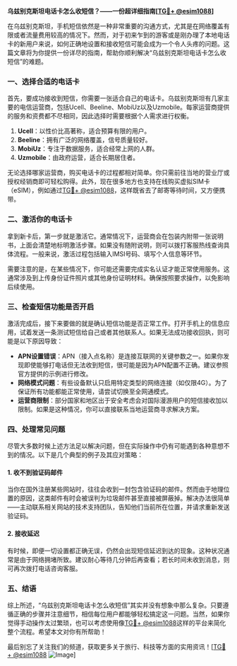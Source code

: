 **乌兹别克斯坦电话卡怎么收短信？——一份超详细指南[[TG💪+ @esim1088](https://t.me/s/esim1088)]**

在乌兹别克斯坦，手机短信依然是一种非常重要的沟通方式，尤其是在网络覆盖有限或者流量费用较高的情况下。然而，对于初来乍到的游客或是刚办理了本地电话卡的新用户来说，如何正确地设置和接收短信可能会成为一个令人头疼的问题。这篇文章将为你提供一份详尽的指南，帮助你顺利解决“乌兹别克斯坦电话卡怎么收短信”的难题。

### 一、选择合适的电话卡

首先，要成功接收到短信，你需要一张适合自己的电话卡。乌兹别克斯坦有几家主要的电信运营商，包括Ucell、Beeline、MobiUz以及Uzmobile。每家运营商提供的服务和资费都不尽相同，因此选择时需要根据个人需求进行权衡。

1. **Ucell**：以性价比高著称，适合预算有限的用户。
2. **Beeline**：拥有广泛的网络覆盖，信号质量较好。
3. **MobiUz**：专注于数据服务，适合经常上网的人群。
4. **Uzmobile**：由政府运营，适合长期居住者。

无论选择哪家运营商，购买电话卡的过程都相对简单。你只需前往当地的营业厅或授权经销商即可轻松购得。此外，现在很多地方也支持在线购买虚拟SIM卡（eSIM），例如通过[TG💪+ @esim1088](https://t.me/s/esim1088)，这样既省去了邮寄等待时间，又方便携带。

### 二、激活你的电话卡

拿到新卡后，第一步就是激活它。通常情况下，运营商会在包装内附带一张说明书，上面会清楚地标明激活步骤。如果没有随附说明，则可以拨打客服热线查询具体流程。一般来说，激活过程包括输入IMSI号码、填写个人信息等环节。

需要注意的是，在某些情况下，你可能还需要完成实名认证才能正常使用服务。这通常涉及到上传身份证件照片或其他身份证明材料。确保按照要求操作，以免影响后续使用。

### 三、检查短信功能是否开启

激活完成后，接下来要做的就是确认短信功能是否正常工作。打开手机上的信息应用，试着发送一条测试短信给自己或者其他联系人。如果无法成功接收回执，则可能是以下原因导致：

- **APN设置错误**：APN（接入点名称）是连接互联网的关键参数之一。如果你发现即使能够打电话但无法收到短信，很可能是因为APN配置不正确。建议参照官方提供的示例进行修改。
- **网络模式问题**：有些设备默认只启用特定类型的网络连接（如仅限4G）。为了保证所有功能都能正常使用，请尝试切换至全网通模式。
- **运营商限制**：部分国家和地区出于安全考虑会对国际漫游用户的短信接收加以限制。如果是这种情况，你可以直接联系当地运营商寻求解决方案。

### 四、处理常见问题

尽管大多数时候上述方法足以解决问题，但在实际操作中仍有可能遇到各种意想不到的情况。以下是几个典型的例子及其应对策略：

#### 1. 收不到验证码邮件
当你在国外注册某些网站时，往往会收到一封包含验证码的邮件。然而由于地理位置的原因，这类邮件有时会被误判为垃圾邮件甚至直接被屏蔽掉。解决办法很简单——主动联系相关网站的技术支持团队，告知他们当前所在位置，并请求重新发送验证码。

#### 2. 接收延迟
有时候，即便一切设置都正确无误，仍然会出现短信延迟到达的现象。这种状况通常是由于网络拥堵所致。建议耐心等待几分钟后再查看；若长时间未收到消息，则可再次拨打电话咨询客服。

### 五、结语

综上所述，“乌兹别克斯坦电话卡怎么收短信”其实并没有想象中那么复杂。只要遵循正确的步骤并注意细节，相信每位用户都能够轻松搞定这一问题。当然，如果你觉得手动操作太过繁琐，也可以考虑使用像[TG💪+ @esim1088](https://t.me/s/esim1088)这样的平台来简化整个流程。希望本文对你有所帮助！

最后别忘了关注我们的频道，获取更多关于旅行、科技等方面的实用资讯！[[TG💪+ @esim1088](https://t.me/s/esim1088) ![Image](https://i.postimg.cc/4NQfJmqS/Snipaste-2025-05-13-00-14-12.png)]